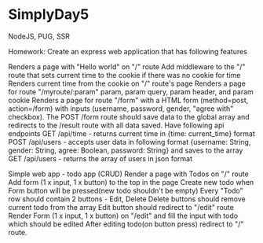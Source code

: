 # SimplyDay5
NodeJS, PUG, SSR

Homework: Create an express web application that has following features

Renders a page with "Hello world" on "/" route
Add middleware to the "/" route that sets current time to the cookie if there was no cookie for time
Renders current time from the cookie on "/" route's page
Renders a page for route "/myroute/:param" param, param query, param header, and param cookie
Renders a page for route "/form" with a HTML form (method=post, action=/form) with inputs (username, password, gender, "agree with" checkbox). The POST /form route should save data to the global array and redirects to the /result route with all data saved.
Have following api endpoints
GET /api/time - returns current time in {time: current_time} format
POST /api/users - accepts user data in following format {username: String, gender: String, agree: Boolean, password: String} and saves to the array
GET /api/users - returns the array of users in json format


Simple web app - todo app (CRUD)
Render a page with Todos on "/" route
Add form (1 x input, 1 x button) to the top in the page
Create new todo when Form button will be pressed(new todo shouldn't be empty)
Every "Todo" row should contain 2 buttons - Edit, Delete
Delete buttons should remove current todo from the array
Edit button should redirect to "/edit" route
Render Form (1 x input, 1 x button) on "/edit" and fill the input with todo which should be edited
After editing todo(on button press) redirect to "/" route.
